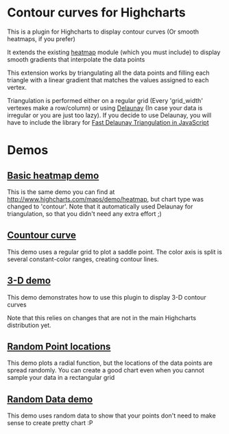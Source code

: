 Contour curves for Highcharts
=============================

This is a plugin for Highcharts to display contour curves (Or smooth heatmaps, if you prefer)

It extends the existing [heatmap](http://www.highcharts.com/maps/demo/heatmap) module (which you must include) to display smooth gradients that interpolate the data points

This extension works by triangulating all the data points and filling each triangle with a linear gradient that matches the values assigned to each vertex.

Triangulation is performed either on a regular grid (Every 'grid_width' vertexes make a row/column) or using [Delaunay](http://en.wikipedia.org/wiki/Delaunay_triangulation) (In case your data is irregular or you are just too lazy). If you decide to use Delaunay, you will have to include the library for [Fast Delaunay Triangulation in JavaScript](https://github.com/ironwallaby/delaunay)


Demos
=====

[Basic heatmap demo](http://jsfiddle.net/nsj5uzdw/)
--------------------

This is the same demo you can find at http://www.highcharts.com/maps/demo/heatmap, but chart type was changed to 'contour'. Note that it automatically used Delaunay for triangulation, so that you didn't need any extra effort ;)


[Countour curve](http://jsfiddle.net/1peapgLw/)
------------------------
This demo uses a regular grid to plot a saddle point. The color axis is split is several constant-color ranges, creating contour lines.


[3-D demo](http://jsfiddle.net/y80jchon/)
--------------------
This demo demonstrates how to use this plugin to display 3-D contour curves

Note that this relies on changes that are not in the main Highcharts distribution yet.


[Random Point locations](http://jsfiddle.net/f7ofc3q3/)
------------------------
This demo plots a radial function, but the locations of the data points are spread randomly.
You can create a good chart even when you cannot sample your data in a rectangular grid


[Random Data demo](http://jsfiddle.net/mqxmraL2/)
--------------------
This demo uses random data to show that your points don't need to make sense to create pretty chart :P
